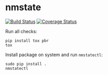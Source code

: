 # nmstate

[![Build Status](https://travis-ci.org/nmstate/nmstate.png?branch=master)](https://travis-ci.org/nmstate/nmstate)
[![Coverage Status](https://coveralls.io/repos/github/nmstate/nmstate/badge.svg?branch=master)](https://coveralls.io/github/nmstate/nmstate?branch=master)

Run all checks:

```shell
pip install tox pbr
tox
```

Install package on system and run `nmstatectl`:

```shell
sudo pip install .
nmstatectl
```
